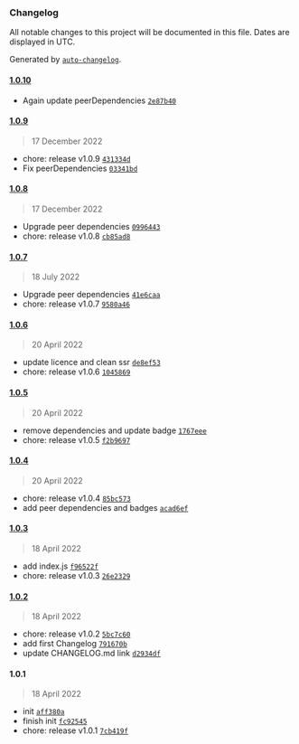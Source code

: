 ### Changelog

All notable changes to this project will be documented in this file. Dates are displayed in UTC.

Generated by [`auto-changelog`](https://github.com/CookPete/auto-changelog).

#### [1.0.10](https://github.com/NovaGaia/gatsby-plugin-appointlet/compare/1.0.9...1.0.10)

- Again update peerDependencies [`2e87b40`](https://github.com/NovaGaia/gatsby-plugin-appointlet/commit/2e87b4080287269cc688221988882eeb8810bf04)

#### [1.0.9](https://github.com/NovaGaia/gatsby-plugin-appointlet/compare/1.0.8...1.0.9)

> 17 December 2022

- chore: release v1.0.9 [`431334d`](https://github.com/NovaGaia/gatsby-plugin-appointlet/commit/431334d5291d73edcd8142f4f400df9a7cd3b6e6)
- Fix peerDependencies [`03341bd`](https://github.com/NovaGaia/gatsby-plugin-appointlet/commit/03341bd27fe3d112a4a75328aace3cc6183b0f4a)

#### [1.0.8](https://github.com/NovaGaia/gatsby-plugin-appointlet/compare/1.0.7...1.0.8)

> 17 December 2022

- Upgrade peer dependencies [`0996443`](https://github.com/NovaGaia/gatsby-plugin-appointlet/commit/0996443b163d927fd29a665efd7d84fdb9b7eb87)
- chore: release v1.0.8 [`cb85ad8`](https://github.com/NovaGaia/gatsby-plugin-appointlet/commit/cb85ad8e0b90820f7b2a4428ba9548cd77013193)

#### [1.0.7](https://github.com/NovaGaia/gatsby-plugin-appointlet/compare/1.0.6...1.0.7)

> 18 July 2022

- Upgrade peer dependencies [`41e6caa`](https://github.com/NovaGaia/gatsby-plugin-appointlet/commit/41e6caae029ef4550f69c76e3fbebfdf8d21997d)
- chore: release v1.0.7 [`9580a46`](https://github.com/NovaGaia/gatsby-plugin-appointlet/commit/9580a464953b2572d03ab91a1ed16d1f875875b2)

#### [1.0.6](https://github.com/NovaGaia/gatsby-plugin-appointlet/compare/1.0.5...1.0.6)

> 20 April 2022

- update licence and clean ssr [`de8ef53`](https://github.com/NovaGaia/gatsby-plugin-appointlet/commit/de8ef530e08c3685e730041825e62fa1468b7515)
- chore: release v1.0.6 [`1045869`](https://github.com/NovaGaia/gatsby-plugin-appointlet/commit/1045869318ce3cb9031489f8283cf463845bf7bc)

#### [1.0.5](https://github.com/NovaGaia/gatsby-plugin-appointlet/compare/1.0.4...1.0.5)

> 20 April 2022

- remove dependencies and update badge [`1767eee`](https://github.com/NovaGaia/gatsby-plugin-appointlet/commit/1767eee9dafe2084e0edc8a961d3801e59acad5e)
- chore: release v1.0.5 [`f2b9697`](https://github.com/NovaGaia/gatsby-plugin-appointlet/commit/f2b9697d013262cae14f9673ebed38b517ab3800)

#### [1.0.4](https://github.com/NovaGaia/gatsby-plugin-appointlet/compare/1.0.3...1.0.4)

> 20 April 2022

- chore: release v1.0.4 [`85bc573`](https://github.com/NovaGaia/gatsby-plugin-appointlet/commit/85bc573dfd78ca4d0729c0d7568656523aae9613)
- add peer dependencies and badges [`acad6ef`](https://github.com/NovaGaia/gatsby-plugin-appointlet/commit/acad6ef11e7da8c632d35f56a37a941a9ccbba9e)

#### [1.0.3](https://github.com/NovaGaia/gatsby-plugin-appointlet/compare/1.0.2...1.0.3)

> 18 April 2022

- add index.js [`f96522f`](https://github.com/NovaGaia/gatsby-plugin-appointlet/commit/f96522f56d80fca234607dfde000c806323d0661)
- chore: release v1.0.3 [`26e2329`](https://github.com/NovaGaia/gatsby-plugin-appointlet/commit/26e2329c1dc7ed1a611f4373f93841ee59710311)

#### [1.0.2](https://github.com/NovaGaia/gatsby-plugin-appointlet/compare/1.0.1...1.0.2)

> 18 April 2022

- chore: release v1.0.2 [`5bc7c60`](https://github.com/NovaGaia/gatsby-plugin-appointlet/commit/5bc7c602ef0beac6129846b44857f0a5847e1455)
- add first Changelog [`791670b`](https://github.com/NovaGaia/gatsby-plugin-appointlet/commit/791670b75cf53bc1a5696e5c1fc994ab3910155e)
- update CHANGELOG.md link [`d2934df`](https://github.com/NovaGaia/gatsby-plugin-appointlet/commit/d2934df219c41d383a3f15d327097a6b9535fba5)

#### 1.0.1

> 18 April 2022

- init [`aff380a`](https://github.com/NovaGaia/gatsby-plugin-appointlet/commit/aff380a2eaee33ef3ef283c8657081f36e2f2633)
- finish init [`fc92545`](https://github.com/NovaGaia/gatsby-plugin-appointlet/commit/fc92545e2f4a78e934e96a28810a286707969334)
- chore: release v1.0.1 [`7cb419f`](https://github.com/NovaGaia/gatsby-plugin-appointlet/commit/7cb419fa4d4e09c1b8ee994f7efc67c98b6f4ddf)
